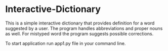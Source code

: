 # Interactive-Dictionary
This is a simple interactive dictionary that provides definition for a word suggested by a user.
The program handles abbreviations and proper nouns as well. 
For mistyped word the program suggests possible corrections.

To start application run app1.py file in your command line.
